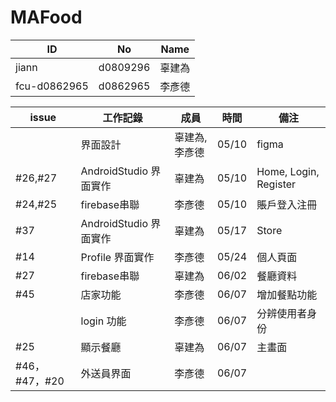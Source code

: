# MAFood
| ID           | No       | Name   |
|--------------|----------|--------|
| jiann        | d0809296 | 辜建為 |
| fcu-d0862965 | d0862965 | 李彥德 |



| issue |工作記錄 | 成員| 時間 | 備注 |
|------ |------ | ----- | ----- | ----- |
| |界面設計 | 辜建為, 李彥德 | 05/10 | figma |
| #26,#27 |AndroidStudio 界面實作 | 辜建為 | 05/10 | Home, Login, Register |
|#24,#25 |firebase串聯 | 李彥德 | 05/10 | 賬戶登入注冊 |
| #37 |AndroidStudio 界面實作 | 辜建為 | 05/17 | Store |
| #14 |Profile 界面實作 | 李彥德 | 05/24 | 個人頁面 |
| #27 |firebase串聯| 辜建為 | 06/02 | 餐廳資料 |
| #45 |店家功能| 李彥德 | 06/07 | 增加餐點功能 |
|  |login 功能 | 李彥德 | 06/07 | 分辨使用者身份 |
| #25 |顯示餐廳 | 辜建為 | 06/07 | 主畫面 |
| #46，#47，#20 |外送員界面 | 李彥德 | 06/07 |  |


